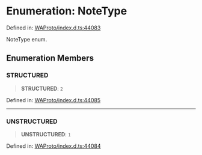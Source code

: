# Enumeration: NoteType

Defined in: [WAProto/index.d.ts:44083](https://github.com/Fokusdotid/Baileys/blob/c2e37a764497a58082d1525ba2f083f341e3eefa/WAProto/index.d.ts#L44083)

NoteType enum.

## Enumeration Members

### STRUCTURED

> **STRUCTURED**: `2`

Defined in: [WAProto/index.d.ts:44085](https://github.com/Fokusdotid/Baileys/blob/c2e37a764497a58082d1525ba2f083f341e3eefa/WAProto/index.d.ts#L44085)

***

### UNSTRUCTURED

> **UNSTRUCTURED**: `1`

Defined in: [WAProto/index.d.ts:44084](https://github.com/Fokusdotid/Baileys/blob/c2e37a764497a58082d1525ba2f083f341e3eefa/WAProto/index.d.ts#L44084)
